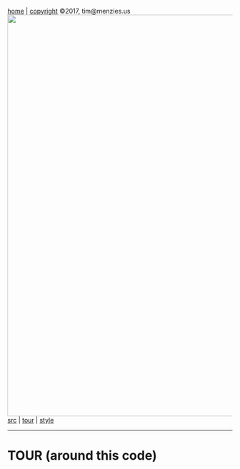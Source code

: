 [home](http://tiny.cc/koffeed) |
[copyright](https://github.com/koffeed/src/blob/master/LICENSE.md) &copy;2017, tim&commat;menzies.us<br>
[<img width=900 src=https://raw.githubusercontent.com/koffeed/src/master/img/header.png>](http://tiny.cc/koffeed)<br>
[src](https://github.com/koffeed/src/tree/master/lib) |
[tour](https://github.com/koffeed/src/blob/master/docs/TOUR.md) |
[style](https://github.com/koffeed/src/blob/master/docs/STYLE.md) 
______

# TOUR (around this code)

